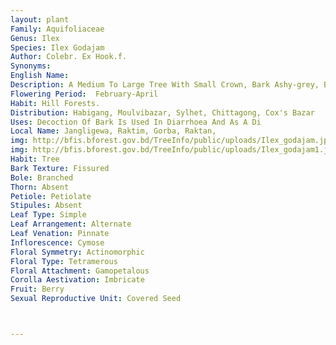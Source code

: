 ```yaml
---
layout: plant
Family: Aquifoliaceae
Genus: Ilex
Species: Ilex Godajam
Author: Colebr. Ex Hook.f.
Synonyms: 
English Name: 
Description: A Medium To Large Tree With Small Crown, Bark Ashy-grey, Branches Crooked, Young Shoots Pubescent. Leaves 5-14 Ã— 1.5-5.5 Cm, Alternate, Ovate-elliptic, Apex Short-acuminate, Base Acute, Margin Entire, Undulate, Thinly Coriaceous, Glabrous, Shiny Above, Pale Pubescent Beneath When Young, Petiole 1-2 Cm Long, Stipules 2, Minute. Flowers Small, Unisexual, Greenish-yellow, In Umbels, Fragrant. Male Inflorescence 8-30 Flowered. Male Flowers With 4-5 Sepals, Sepals Patelliform, Ovate, Pubescent, Petals Broadly Obovate Or Ovate-oblong, Connate At The Base, Stamens Equal To Petals, Filaments Slender, Anthers Ovoid. Female Inflorescence 4-15 Flowered, Peduncles 10-13 Mm Long, Bracts Minute, Deltoid, Calyx As In Male Flowers, Petals Broadly Obovate Or Ovate-oblong, Free, Ovary Ovoid, Stigma Capitate. Fruit A Drupe, Ovoid, Sulcate, Red When Ripe. Pyrenes 4-6, Endocarp Hard.
Flowering Period:  February-April
Habit: Hill Forests.
Distribution: Habigang, Moulvibazar, Sylhet, Chittagong, Cox's Bazar
Uses: Decoction Of Bark Is Used In Diarrhoea And As A Di
Local Name: Jangligewa, Raktim, Gorba, Raktan, 
img: http://bfis.bforest.gov.bd/TreeInfo/public/uploads/Ilex_godajam.jpg
img: http://bfis.bforest.gov.bd/TreeInfo/public/uploads/Ilex_godajam1.jpg
Habit: Tree
Bark Texture: Fissured
Bole: Branched
Thorn: Absent
Petiole: Petiolate
Stipules: Absent
Leaf Type: Simple
Leaf Arrangement: Alternate
Leaf Venation: Pinnate
Inflorescence: Cymose
Floral Symmetry: Actinomorphic
Floral Type: Tetramerous
Floral Attachment: Gamopetalous
Corolla Aestivation: Imbricate
Fruit: Berry
Sexual Reproductive Unit: Covered Seed



---
```


